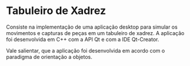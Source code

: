 # Tabuleiro de Xadrez
Consiste na implementação de uma aplicação desktop para simular os movimentos e capturas de peças em um tabuleiro de xadrez. A aplicação foi desenvolvida em C++ com a API Qt e com a IDE Qt-Creator.

Vale salientar, que a aplicação foi desenvolvida em acordo com o paradigma de orientação a objetos.
